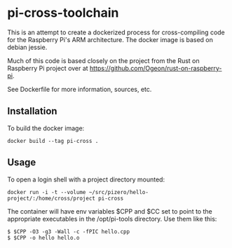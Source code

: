 # pi-cross-toolchain

This is an attempt to create a dockerized process for cross-compiling code
for the Raspberry Pi's ARM architecture. The docker image is based on debian
jessie.

Much of this code is based closely on the project from the Rust on Raspberry Pi
project over at https://github.com/Ogeon/rust-on-raspberry-pi.

See Dockerfile for more information, sources, etc.

## Installation

To build the docker image:

`docker build --tag pi-cross .`

## Usage

To open a login shell with a project directory mounted:

    docker run -i -t --volume ~/src/pizero/hello-project/:/home/cross/project pi-cross

The container will have env variables $CPP and $CC set to point to the appropriate
executables in the /opt/pi-tools directory. Use them like this:

    $ $CPP -O3 -g3 -Wall -c -fPIC hello.cpp
    $ $CPP -o hello hello.o
